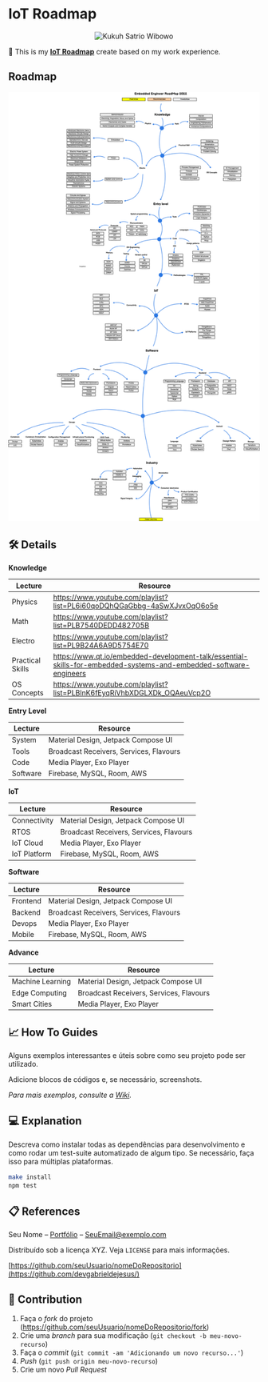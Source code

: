 # **IoT Roadmap**

<p align="center">
<img src="https://cdn-icons-png.flaticon.com/512/470/470717.png" width="100" height="100"alt="Kukuh Satrio Wibowo" border="0">
</p>

📜 This is my [**IoT Roadmap**](https://miro.com/app/board/uXjVOnZC-r8=/) create based on my work experience.

## **Roadmap**

![Roadmap](./assets/embeddedroadmap.png)

## 🛠 **Details**

**Knowledge**

 |  Lecture | Resource |
| ------------ | ------------ |
|  Physics | https://www.youtube.com/playlist?list=PL6i60qoDQhQGaGbbg-4aSwXJvxOqO6o5e |
| Math  | https://www.youtube.com/playlist?list=PLB7540DEDD482705B |
| Electro  | https://www.youtube.com/playlist?list=PL9B24A6A9D5754E70 |
|  Practical Skills | https://www.qt.io/embedded-development-talk/essential-skills-for-embedded-systems-and-embedded-software-engineers  |
|  OS Concepts  | https://www.youtube.com/playlist?list=PLBlnK6fEyqRiVhbXDGLXDk_OQAeuVcp2O ||

**Entry Level**

|  Lecture | Resource |
| ------------ | ------------ |
|  System | Material Design, Jetpack Compose UI |
| Tools  | Broadcast Receivers, Services, Flavours |
| Code  | Media Player, Exo Player|
|  Software | Firebase, MySQL, Room, AWS ||

**IoT**

 |  Lecture | Resource |
| ------------ | ------------ |
|  Connectivity | Material Design, Jetpack Compose UI |
| RTOS  | Broadcast Receivers, Services, Flavours |
| IoT Cloud  | Media Player, Exo Player|
|  IoT Platform | Firebase, MySQL, Room, AWS ||

**Software**

 |  Lecture | Resource |
| ------------ | ------------ |
|  Frontend | Material Design, Jetpack Compose UI |
| Backend  | Broadcast Receivers, Services, Flavours |
| Devops  | Media Player, Exo Player|
|  Mobile | Firebase, MySQL, Room, AWS ||

**Advance**

 |  Lecture | Resource |
| ------------ | ------------ |
|  Machine Learning | Material Design, Jetpack Compose UI |
| Edge Computing  | Broadcast Receivers, Services, Flavours |
| Smart Cities  | Media Player, Exo Player ||

## 📈 **How To Guides**

Alguns exemplos interessantes e úteis sobre como seu projeto pode ser utilizado.

Adicione blocos de códigos e, se necessário, screenshots.

_Para mais exemplos, consulte a [Wiki](wiki)._ 

## 💻 **Explanation**

Descreva como instalar todas as dependências para desenvolvimento e como rodar um test-suite automatizado de algum tipo. Se necessário, faça isso para múltiplas plataformas.

```sh
make install
npm test
```

## 📋 **References**

Seu Nome – [Portfólio](https://www...) – SeuEmail@exemplo.com

Distribuído sob a licença XYZ. Veja `LICENSE` para mais informações.

[https://github.com/seuUsuario/nomeDoRepositorio](https://github.com/devgabrieldejesus/)

## 🚀 **Contribution**

1. Faça o _fork_ do projeto (<https://github.com/seuUsuario/nomeDoRepositorio/fork>)
2. Crie uma _branch_ para sua modificação (`git checkout -b meu-novo-recurso`)
3. Faça o _commit_ (`git commit -am 'Adicionando um novo recurso...'`)
4. _Push_ (`git push origin meu-novo-recurso`)
5. Crie um novo _Pull Request_
